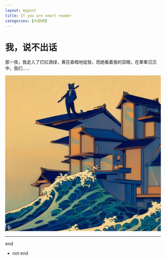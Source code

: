 ```yaml
---
layout: mypost
title: If you are smart reader
categories: [大聪明]
---
```


# 我，说不出话

那一夜，我走入了灯红酒绿，黄花昏暗地绽放，而她看着我的双眼，在晕晕沉沉中，我们……

![abc](/asset/abc.jpg)

---
end

- not end